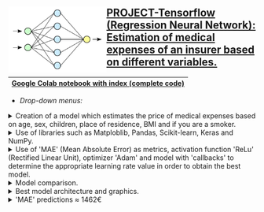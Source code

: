## [PROJECT-Tensorflow <img align="left" width="200" src="https://github.com/Miqquelangel/Portfolio-Miguel-Angel/blob/main/Imagen/a.png"> (Regression Neural Network): Estimation of medical expenses of an insurer based on different variables.](https://github.com/Miqquelangel/Portfolio-Miguel-Angel/blob/main/Predicci%C3%B3n_de_gastos_m%C3%A9dicos.ipynb)
|[Google Colab notebook with index (complete code)](https://colab.research.google.com/github/Miqquelangel/Portfolio-Miguel-Angel/blob/main/Predicci%C3%B3n_de_gastos_m%C3%A9dicos.ipynb)|
|---|

* *Drop-down menus:*

<details>
<summary>Creation of a model which estimates the price of medical expenses based on age, sex, children, place of residence, BMI and if you are a smoker.</summary>
<br>
<img src="https://github.com/Miqquelangel/Portfolio-Miguel-Angel/blob/main/Imagen/Captura.PNG">
</details>

<details>
<summary>Use of libraries such as Matploblib, Pandas, Scikit-learn, Keras and NumPy.</summary>
<br>
<ul><li>Graph showing the Learning Rate:</li>
</ul><img src="https://github.com/Miqquelangel/Portfolio-Miguel-Angel/blob/main/Imagen/lr.png">
  <ul><li>Graph of the 'MAE' regarding the Learning Rate:</li>
</ul><img src="https://github.com/Miqquelangel/Portfolio-Miguel-Angel/blob/main/Imagen/descarga%20(1).png">
</details>

<details>
<summary>Use of 'MAE' (Mean Absolute Error) as metrics, activation function 'ReLu' (Rectified Linear Unit), optimizer 'Adam' and model with 'callbacks' to determine the appropriate learning rate value in order to obtain the best model.</summary>
<br>
<img src="https://github.com/Miqquelangel/Portfolio-Miguel-Angel/blob/main/Imagen/callback.PNG">
</details>

<details>
<summary>Model comparison.</summary>
<br>
<img width="1700" src="https://github.com/Miqquelangel/Portfolio-Miguel-Angel/blob/main/Imagen/COMPARISION.PNG">
</details>

<details>
<summary>Best model architecture and graphics.</summary>
<br>
<ul><li>Summary:</li>
</ul><img width="600" src="https://github.com/Miqquelangel/Portfolio-Miguel-Angel/blob/main/Imagen/summary.PNG">
  <ul><li>Layers:</li>
</ul><img width="600" src="https://github.com/Miqquelangel/Portfolio-Miguel-Angel/blob/main/Imagen/layers.PNG">
</details>

<details>
<summary>'MAE' predictions ≈ 1462€ </summary>
<br>
<img width="300" src="https://github.com/Miqquelangel/Portfolio-Miguel-Angel/blob/main/Imagen/mae.PNG">
</details>
